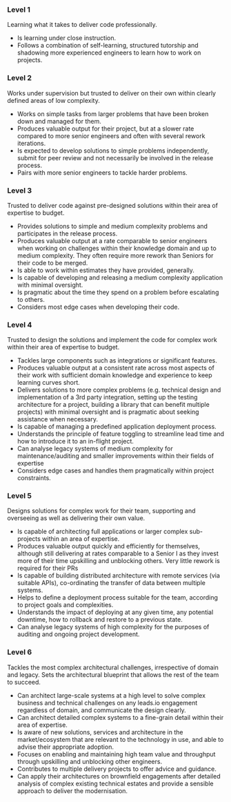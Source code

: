 ### Level 1
Learning what it takes to deliver code professionally.
 - Is learning under close instruction.
 - Follows a combination of self-learning, structured tutorship and shadowing more experienced engineers to learn how to work on projects.

### Level 2
Works under supervision but trusted to deliver on their own within clearly defined areas of low complexity.
 - Works on simple tasks from larger problems that have been broken down and managed for them.
 - Produces valuable output for their project, but at a slower rate compared to more senior engineers and often with several rework iterations.
 - Is expected to develop solutions to simple problems independently, submit for peer review and not necessarily be involved in the release process.
 - Pairs with more senior engineers to tackle harder problems.

### Level 3
Trusted to deliver code against pre-designed solutions within their area of expertise to budget.
 - Provides solutions to simple and medium complexity problems and participates in the release process.
 - Produces valuable output at a rate comparable to senior engineers when working on challenges within their knowledge domain and up to medium complexity. They often require more rework than Seniors for their code to be merged.
 - Is able to work within estimates they have provided, generally.
 - Is capable of developing and releasing a medium complexity application with minimal oversight.
 - Is pragmatic about the time they spend on a problem before escalating to others.
 - Considers most edge cases when developing their code.

### Level 4
Trusted to design the solutions and implement the code for complex work within their area of expertise to budget.
 - Tackles large components such as integrations or significant features.
 - Produces valuable output at a consistent rate across most aspects of their work with sufficient domain knowledge and experience to keep learning curves short.
 - Delivers solutions to more complex problems (e.g. technical design and implementation of a 3rd party integration, setting up the testing architecture for a project, building a library that can benefit multiple projects) with minimal oversight and is pragmatic about seeking assistance when necessary.
 - Is capable of managing a predefined application deployment process.
 - Understands the principle of feature toggling to streamline lead time and how to introduce it to an in-flight project.
 - Can analyse legacy systems of medium complexity for maintenance/auditing and smaller improvements within their fields of expertise
 - Considers edge cases and handles them pragmatically within project constraints.

### Level 5
Designs solutions for complex work for their team, supporting and overseeing as well as delivering their own value.
 - Is capable of architecting full applications or larger complex sub-projects within an area of expertise.
 - Produces valuable output quickly and efficiently for themselves, although still delivering at rates comparable to a Senior I as they invest more of their time upskilling and unblocking others. Very little rework is required for their PRs
 - Is capable of building distributed architecture with remote services (via suitable APIs), co-ordinating the transfer of data between multiple systems.
 - Helps to define a deployment process suitable for the team, according to project goals and complexities.
 - Understands the impact of deploying at any given time, any potential downtime, how to rollback and restore to a previous state.
 - Can analyse legacy systems of high complexity for the purposes of auditing and ongoing project development.

### Level 6
Tackles the most complex architectural challenges, irrespective of domain and legacy. Sets the architectural blueprint that allows the rest of the team to succeed.
 - Can architect large-scale systems at a high level to solve complex business and technical challenges on any leads.io engagement regardless of domain, and communicate the design clearly.
 - Can architect detailed complex systems to a fine-grain detail within their area of expertise.
 - Is aware of new solutions, services and architecture in the market/ecosystem that are relevant to the technology in use, and able to advise their appropriate adoption.
 - Focuses on enabling and maintaining high team value and throughput through upskilling and unblocking other engineers.
 - Contributes to multiple delivery projects to offer advice and guidance.
 - Can apply their architectures on brownfield engagements after detailed analysis of complex existing technical estates and provide a sensible approach to deliver the modernisation.